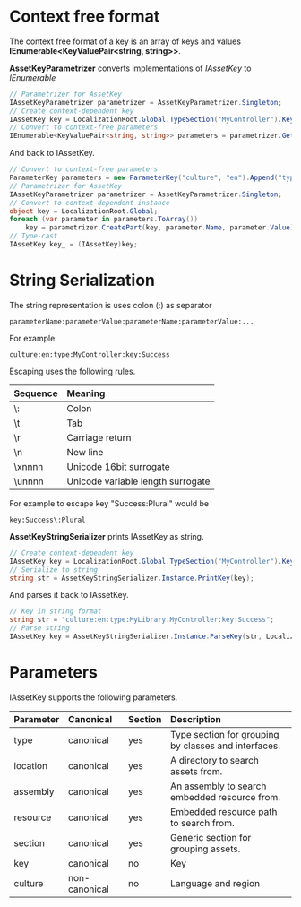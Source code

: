 # Context free format
The context free format of a key is an array of keys and values **IEnumerable&lt;KeyValuePair&lt;string, string&gt;&gt;**.

**AssetKeyParametrizer** converts implementations of *IAssetKey* to *IEnumerable*

```csharp
// Parametrizer for AssetKey
IAssetKeyParametrizer parametrizer = AssetKeyParametrizer.Singleton;
// Create context-dependent key
IAssetKey key = LocalizationRoot.Global.TypeSection("MyController").Key("Success").SetCulture("en");
// Convert to context-free parameters
IEnumerable<KeyValuePair<string, string>> parameters = parametrizer.GetAllParameters(key).ToArray();
```

And back to IAssetKey.

```csharp
// Convert to context-free parameters
ParameterKey parameters = new ParameterKey("culture", "en").Append("type", "MyLibrary:Type").Append("key", "\"hello\"");
// Parametrizer for AssetKey
IAssetKeyParametrizer parametrizer = AssetKeyParametrizer.Singleton;
// Convert to context-dependent instance
object key = LocalizationRoot.Global;
foreach (var parameter in parameters.ToArray())
    key = parametrizer.CreatePart(key, parameter.Name, parameter.Value);
// Type-cast
IAssetKey key_ = (IAssetKey)key;
```

# String Serialization
The string representation is uses colon (:) as separator
```none
parameterName:parameterValue:parameterName:parameterValue:...
```

For example:
```none
culture:en:type:MyController:key:Success
```

Escaping uses the following rules.

| Sequence | Meaning |
|:---------|:--------|
| \\: | Colon |
| \\t | Tab |
| \\r | Carriage return |
| \\n | New line |
| \\xnnnn | Unicode 16bit surrogate |
| \\unnnn | Unicode variable length surrogate |

For example to escape key "Success:Plural" would be
```none
key:Success\:Plural
```

**AssetKeyStringSerializer** prints IAssetKey as string.

```csharp
// Create context-dependent key
IAssetKey key = LocalizationRoot.Global.TypeSection("MyController").Key("Success").SetCulture("en");
// Serialize to string
string str = AssetKeyStringSerializer.Instance.PrintKey(key);
```

And parses it back to IAssetKey.

```csharp
// Key in string format
string str = "culture:en:type:MyLibrary.MyController:key:Success";
// Parse string
IAssetKey key = AssetKeyStringSerializer.Instance.ParseKey(str, LocalizationRoot.Global);
```

# Parameters
IAssetKey supports the following parameters.

| Parameter | Canonical | Section | Description |
|:---------|:-------|:--------|:---------|
| type | canonical | yes | Type section for grouping by classes and interfaces. |
| location | canonical | yes | A directory to search assets from. |
| assembly | canonical | yes | An assembly to search embedded resource from. |
| resource | canonical | yes | Embedded resource path to search from. |
| section | canonical | yes | Generic section for grouping assets. |
| key | canonical | no | Key |
| culture | non-canonical | no | Language and region |
